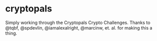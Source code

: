# cryptopals
Simply working through the Cryptopals Crypto Challenges.  Thanks to @tqbf, @spdevlin, @iamalexalright, @marcinw, et. al. for making this a thing.
